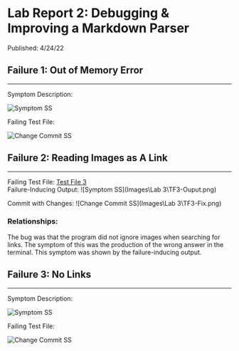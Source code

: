 # Lab Report 2: Debugging & Improving a Markdown Parser 
Published: 4/24/22  

## Failure 1: Out of Memory Error
***

Symptom Description:  

![Symptom SS]()  

Failing Test File: []()  

![Change Commit SS]()  

## Failure 2: Reading Images as A Link
***

Failing Test File: [Test File 3](https://github.com/trinityxortiz/markdown-parser/blob/e93fdc1154d0d3348d5ccb5099b7c23f321e8e80/Testing/test-file-3.md)  
Failure-Inducing Output: ![Symptom SS](Images\Lab 3\TF3-Ouput.png)

Commit with Changes: ![Change Commit SS](Images\Lab 3\TF3-Fix.png)  

### Relationships:
The bug was that the program did not ignore images when searching for links. The symptom of this was the production of the wrong answer in the terminal. This symptom was shown by the failure-inducing output.

## Failure 3: No Links
***

Symptom Description:

![Symptom SS]()  

Failing Test File: []()  

![Change Commit SS]()     


